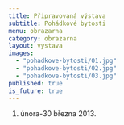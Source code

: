 ```yaml
---
title: Připravovaná výstava
subtitle: Pohádkové bytosti
menu: obrazarna
category: obrazarna
layout: vystava
images:
  - "pohadkove-bytosti/01.jpg"
  - "pohadkove-bytosti/02.jpg"
  - "pohadkove-bytosti/03.jpg"
published: true
is_future: true
---
```

1. února-30 března 2013.
